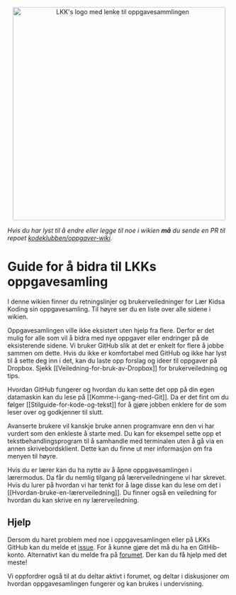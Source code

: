 
<p align="center">
<a href="http://oppgaver.kidsakoder.no/">
<img border="0" alt="LKK's logo med lenke til oppgavesammlingen" src="https://github.com/kodeklubben/oppgaver-wiki/blob/master/images/startside/LKK.png"
width="480">
</a>
</p>

_Hvis du har lyst til å endre eller legge til noe i wikien **må** du sende en PR
til repoet
[kodeklubben/oppgaver-wiki](https://github.com/kodeklubben/oppgaver-wiki)._


# Guide for å bidra til LKKs oppgavesamling

I denne wikien finner du retningslinjer og brukerveiledninger for Lær Kidsa
Koding sin oppgavesamling. Til høyre ser du en liste over alle sidene i wikien.

Oppgavesamlingen ville ikke eksistert uten hjelp fra flere. Derfor er det mulig
for alle som vil å bidra med nye oppgaver eller endringer på de eksisterende
sidene. Vi bruker GitHub slik at det er enkelt for flere å jobbe sammen om
dette. Hvis du ikke er komfortabel med GitHub og ikke har lyst til å sette deg
inn i det, kan du laste opp forslag og ideer til oppgaver på Dropbox. Sjekk
[[Veiledning-for-bruk-av-Dropbox]] for brukerveiledning og tips.

Hvordan GitHub fungerer og hvordan du kan sette det opp på din egen datamaskin
kan du lese på [[Komme-i-gang-med-Git]]. Da er det fint om du følger
[[Stilguide-for-kode-og-tekst]] for å gjøre jobben enklere for de som leser over
og godkjenner til slutt.

Avanserte brukere vil kanskje bruke annen programvare enn den vi har vurdert som
den enkleste å starte med. Du kan for eksempel sette opp et
tekstbehandlingsprogram til å samhandle med terminalen uten å gå via en annen
skrivebordsklient. Dette kan du finne ut mer informasjon om fra menyen til
høyre.

Hvis du er lærer kan du ha nytte av å åpne oppgavesamlingen i lærermodus. Da får
du nemlig tilgang på lærerveiledningene vi har skrevet. Hvis du lurer på hvordan
vi har tenkt for å lage disse kan du lese om det i
[[Hvordan-bruke-en-lærerveiledning]]. Du finner også en veiledning for hvordan
du kan skrive en ny lærerveiledning.

## Hjelp

Dersom du haret problem med noe i oppgavesamlingen eller på LKKs GitHub kan du
melde et [issue](https://github.com/kodeklubben/oppgaver/issues). For å kunne
gjøre det må du ha en GitHib-konto. Alternativt kan du melde fra på
[forumet](https://forum.kidsakoder.no/c/oppgaver). Der kan du få hjelp med det
meste!

Vi oppfordrer også til at du deltar aktivt i forumet, og deltar i diskusjoner om
hvordan oppgavesamlingen fungerer og kan brukes i undervisning.
